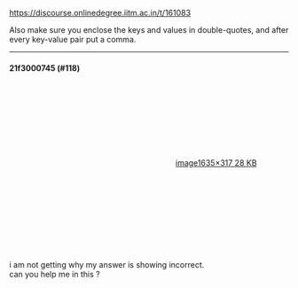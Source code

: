 https://discourse.onlinedegree.iitm.ac.in/t/161083

Also make sure you enclose the keys and values in double-quotes, and after every key-value pair put a comma.</p><hr>

<h4>21f3000745 (#118)</h4>
<p><div class="lightbox-wrapper"><a class="lightbox" data-download-href="/uploads/short-url/wOVqqMx7HHItdOrqggliCuYjECW.png?dl=1" href="https://europe1.discourse-cdn.com/flex013/uploads/iitm/original/3X/e/6/e60748f8290e5bf6a7fedca9e4555355e48947f6.png" rel="noopener nofollow ugc" title="image"><div class="meta"><svg aria-hidden="true" class="fa d-icon d-icon-far-image svg-icon"><use href="#far-image"></use></svg><span class="filename">image</span><span class="informations">1635×317 28 KB</span><svg aria-hidden="true" class="fa d-icon d-icon-discourse-expand svg-icon"><use href="#discourse-expand"></use></svg></div></a></div><br/>
i am not getting why my answer is showing incorrect.<br/>
can you help me in this ?